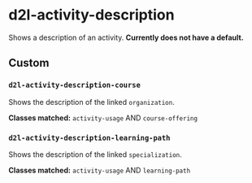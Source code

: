 # d2l-activity-description

Shows a description of an activity. **Currently does not have a default.**

## Custom

### `d2l-activity-description-course`

Shows the description of the linked `organization`.

**Classes matched:** `activity-usage` AND `course-offering`

### `d2l-activity-description-learning-path`

Shows the description of the linked `specialization`.

**Classes matched:** `activity-usage` AND `learning-path`
